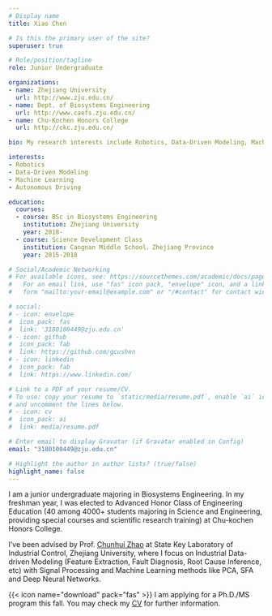 ```yaml
---
# Display name
title: Xiao Chen

# Is this the primary user of the site?
superuser: true

# Role/position/tagline
role: Junior Undergraduate

organizations:
- name: Zhejiang University
  url: http://www.zju.edu.cn/
- name: Dept. of Biosystems Engineering
  url: http://www.caefs.zju.edu.cn/
- name: Chu-Kochen Honors College
  url: http://ckc.zju.edu.cn/

bio: My research interests include Robotics, Data-Driven Modeling, Machine Learning, Autonomous Driving.

interests:
- Robotics
- Data-Driven Modeling
- Machine Learning
- Autonomous Driving

education:
  courses:
  - course: BSc in Biosystems Engineering
    institution: Zhejiang University
    year: 2018-
  - course: Science Development Class
    institution: Cangnan Middle School，Zhejiang Province
    year: 2015-2018

# Social/Academic Networking
# For available icons, see: https://sourcethemes.com/academic/docs/page-builder/#icons
#   For an email link, use "fas" icon pack, "envelope" icon, and a link in the
#   form "mailto:your-email@example.com" or "/#contact" for contact widget.

# social:
# - icon: envelope
#  icon_pack: fas
#  link: '3180100449@zju.edu.cn'
# - icon: github
#  icon_pack: fab
#  link: https://github.com/gcushen
# - icon: linkedin
#  icon_pack: fab
#  link: https://www.linkedin.com/

# Link to a PDF of your resume/CV.
# To use: copy your resume to `static/media/resume.pdf`, enable `ai` icons in `params.toml`, 
# and uncomment the lines below.
# - icon: cv
#  icon_pack: ai
#  link: media/resume.pdf

# Enter email to display Gravatar (if Gravatar enabled in Config)
email: "3180100449@zju.edu.cn"

# Highlight the author in author lists? (true/false)
highlight_name: false
---
```


I am a junior undergraduate majoring in Biosystems Engineering.  In my freshman year, I was elected to Advanced Honor Class of Engineering Education (40 among 4000+ students majoring in Science and Engineering, providing special courses and scientific research training) at Chu-kochen Honors College.

 I’ve been advised by Prof. [Chunhui Zhao](https://person.zju.edu.cn/chhzhao/)  at State Key Laboratory of Industrial Control, Zhejiang University, where I focus on Industrial Data-driven Modeling (Feature Extraction, Fault Diagnosis, Root Cause Inference, etc) with Signal Processing and Machine Learning methods like PCA, SFA and Deep Neural Networks. 

{{< icon name="download" pack="fas" >}} I am applying for a Ph.D./MS program this fall. You may check my [CV](https://drive.google.com/file/d/1v7mG4aRY-hZmtlqAg5rpmPycbRlwRF0F/view?usp=sharing) for further information.

